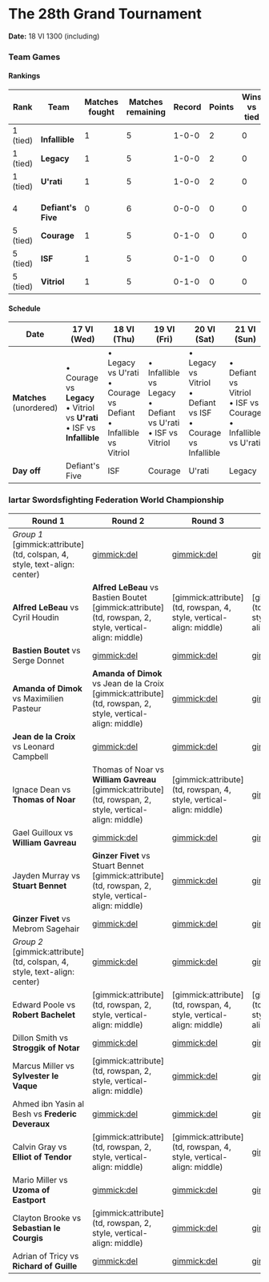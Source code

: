 # The 28th Grand Tournament

**Date:** 18 VI 1300 (including)

### Team Games

#### Rankings

| Rank     | Team                                                         | Matches fought | Matches remaining | Record | Points | Wins vs tied | Points difference |
| -------- | ------------------------------------------------------------ | -------------- | ----------------- | ------ | ------ | ------------ | ----------------- |
| 1 (tied) | <img src="https://i.imgur.com/irvSr2O.png" height="16px"></img> **Infallible** | 1              | 5                 | 1-0-0  | 2      | 0            | 2                 |
| 1 (tied) | **Legacy**                                                   | 1              | 5                 | 1-0-0  | 2      | 0            | 2                 |
| 1 (tied) | **U'rati**                                                   | 1              | 5                 | 1-0-0  | 2      | 0            | 2                 |
| 4        | **<img src="https://i.imgur.com/ZVeztfS.png" height="16px"></img> Defiant's Five** | 0              | 6                 | 0-0-0  | 0      | 0            | 0                 |
| 5 (tied) | **Courage**                                                  | 1              | 5                 | 0-1-0  | 0      | 0            | -2                |
| 5 (tied) | **ISF**                                                      | 1              | 5                 | 0-1-0  | 0      | 0            | -2                |
| 5 (tied) | **Vitriol**                                                  | 1              | 5                 | 0-1-0  | 0      | 0            | -2                |

#### Schedule

| Date                         | 17 VI (Wed)                                                  | 18 VI (Thu)                                                  | 19 VI (Fri)                                                  | 20 VI (Sat)                                                  | 21 VI (Sun)                                                  | 22 VI (Mon)                                                  | 23 VI (Tue)                                                  |
| ---------------------------- | ------------------------------------------------------------ | ------------------------------------------------------------ | ------------------------------------------------------------ | ------------------------------------------------------------ | ------------------------------------------------------------ | ------------------------------------------------------------ | ------------------------------------------------------------ |
| **Matches**<br />(unordered) | • Courage vs **Legacy**<br />• Vitriol vs **U'rati**<br />• ISF vs **Infallible** | • Legacy vs U'rati<br />• Courage vs Defiant<br />• Infallible vs Vitriol | • Infallible vs Legacy<br />• Defiant vs U'rati<br />• ISF vs Vitriol | • Legacy vs Vitriol<br />• Defiant vs ISF<br />• Courage vs Infallible | • Defiant vs Vitriol<br />• ISF vs Courage<br />• Infallible vs U'rati | • ISF vs Legacy<br />• Defiant vs Infallible<br />• Courage vs Vitriol | • Defiant vs Legacy<br />• ISF vs U'rati<br />• Courage vs Vitriol |
| **Day off**                  | Defiant's Five                                               | ISF                                                          | Courage                                                      | U'rati                                                       | Legacy                                                       | Vitriol                                                      | Infallible                                                   |

### Iartar Swordsfighting Federation World Championship

| Round 1                                                      | Round 2                                                      | Round 3                                                      | Group finals                                                 | Finals                                                       |
| ------------------------------------------------------------ | ------------------------------------------------------------ | ------------------------------------------------------------ | ------------------------------------------------------------ | ------------------------------------------------------------ |
| *Group 1* [gimmick:attribute](td, colspan, 4, style, text-align: center) | [gimmick:del]()                                              | [gimmick:del]()                                              | [gimmick:del]()                                              | *Finalist group* [gimmick:attribute](td, style, text-align: center) |
| **Alfred LeBeau** vs Cyril Houdin                            | **Alfred LeBeau** vs Bastien Boutet [gimmick:attribute](td, rowspan, 2, style, vertical-align: middle) | [gimmick:attribute](td, rowspan, 4, style, vertical-align: middle) | [gimmick:attribute](td, rowspan, 8, style, vertical-align: middle) | [gimmick:attribute](td, rowspan, 17, style, vertical-align: middle) |
| **Bastien Boutet** vs Serge Donnet                           | [gimmick:del]()                                              | [gimmick:del]()                                              | [gimmick:del]()                                              | [gimmick:del]()                                              |
| **Amanda of Dimok** vs Maximilien Pasteur                    | **Amanda of Dimok** vs Jean de la Croix [gimmick:attribute](td, rowspan, 2, style, vertical-align: middle) | [gimmick:del]()                                              | [gimmick:del]()                                              | [gimmick:del]()                                              |
| **Jean de la Croix** vs Leonard Campbell                     | [gimmick:del]()                                              | [gimmick:del]()                                              | [gimmick:del]()                                              | [gimmick:del]()                                              |
| Ignace Dean vs **Thomas of Noar**                            | Thomas of Noar vs **William Gavreau** [gimmick:attribute](td, rowspan, 2, style, vertical-align: middle) | [gimmick:attribute](td, rowspan, 4, style, vertical-align: middle) | [gimmick:del]()                                              | [gimmick:del]()                                              |
| Gael Guilloux vs **William Gavreau**                         | [gimmick:del]()                                              | [gimmick:del]()                                              | [gimmick:del]()                                              | [gimmick:del]()                                              |
| Jayden Murray vs **Stuart Bennet**                           | **Ginzer Fivet** vs Stuart Bennet [gimmick:attribute](td, rowspan, 2, style, vertical-align: middle) | [gimmick:del]()                                              | [gimmick:del]()                                              | [gimmick:del]()                                              |
| **Ginzer Fivet** vs Mebrom Sagehair                          | [gimmick:del]()                                              | [gimmick:del]()                                              | [gimmick:del]()                                              | [gimmick:del]()                                              |
| *Group 2* [gimmick:attribute](td, colspan, 4, style, text-align: center) | [gimmick:del]()                                              | [gimmick:del]()                                              | [gimmick:del]()                                              | [gimmick:del]()                                              |
| Edward Poole vs **Robert Bachelet**                          | [gimmick:attribute](td, rowspan, 2, style, vertical-align: middle) | [gimmick:attribute](td, rowspan, 4, style, vertical-align: middle) | [gimmick:attribute](td, rowspan, 8, style, vertical-align: middle) | [gimmick:del]()                                              |
| Dillon Smith vs **Stroggik of Notar**                        | [gimmick:del]()                                              | [gimmick:del]()                                              | [gimmick:del]()                                              | [gimmick:del]()                                              |
| Marcus Miller vs **Sylvester le Vaque**                      | [gimmick:attribute](td, rowspan, 2, style, vertical-align: middle) | [gimmick:del]()                                              | [gimmick:del]()                                              | [gimmick:del]()                                              |
| Ahmed ibn Yasin al Besh vs **Frederic Deveraux**             | [gimmick:del]()                                              | [gimmick:del]()                                              | [gimmick:del]()                                              | [gimmick:del]()                                              |
| Calvin Gray vs **Elliot of Tendor**                          | [gimmick:attribute](td, rowspan, 2, style, vertical-align: middle) | [gimmick:attribute](td, rowspan, 4, style, vertical-align: middle) | [gimmick:del]()                                              | [gimmick:del]()                                              |
| Mario Miller vs **Uzoma of Eastport**                        | [gimmick:del]()                                              | [gimmick:del]()                                              | [gimmick:del]()                                              | [gimmick:del]()                                              |
| Clayton Brooke vs **Sebastian le Courgis**                   | [gimmick:attribute](td, rowspan, 2, style, vertical-align: middle) | [gimmick:del]()                                              | [gimmick:del]()                                              | [gimmick:del]()                                              |
| Adrian of Tricy vs **Richard of Guille**                     | [gimmick:del]()                                              | [gimmick:del]()                                              | [gimmick:del]()                                              | [gimmick:del]()                                              |

